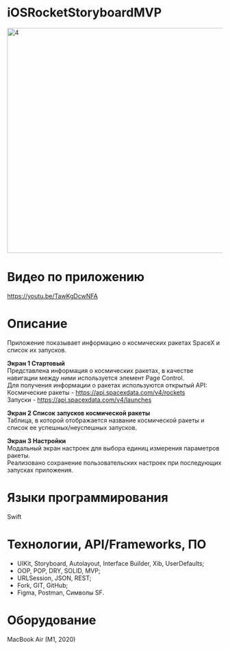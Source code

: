 # iOSRocketStoryboardMVP
 
<img width="525" alt="4" src="https://user-images.githubusercontent.com/78469282/172052846-adf389de-a11f-4793-b71e-97df4a1b5b23.png">

# Видео по приложению
https://youtu.be/TawKgDcwNFA

# Описание
Приложение показывает информацию о космических ракетах SpaceX и список их запусков. 

**Экран 1 Стартовый**  
Представлена информация о космичеcких ракетах, в качестве навигации между ними  используется элемент Page Control.  
Для получения информации о ракетах используются открытый API:  
Космические ракеты - https://api.spacexdata.com/v4/rockets   
Запуски - https://api.spacexdata.com/v4/launches  

**Экран 2  Список запусков космической ракеты**  
Таблица, в которой отображается название космической ракеты и список ее успешных/неуспешных запусков.

**Экран 3 Настройки**  
Модальный экран настроек для выбора единиц измерения параметров ракеты.  
Реализовано сохранение пользовательских настроек при последующих запусках приложения.

# Языки программирования
Swift

# Технологии, API/Frameworks, ПО
 - UIKit, Storyboard, Autolayout, Interface Builder, Xib, UserDefaults;    
 - OOP, POP, DRY, SOLID, MVP;  
 - URLSession, JSON, REST;  
 - Fork, GIT, GitHub; 
 - Figma, Postman, Символы SF.

# Оборудование
MacBook Air (M1, 2020)
